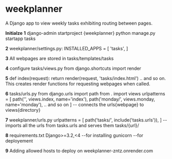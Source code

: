 # weekplanner

A Django app to view weekly tasks exhibiting routing between pages.

**Initialze**
**1**
django-admin startproject {weekplanner}
python manage.py startapp tasks

**2**
weekplanner/settings.py:
INSTALLED_APPS = [
'tasks',
]

**3**
All webpages are stored in tasks/templates/tasks

**4**
configure tasks/views.py
from django.shortcuts import render

**5**
def index(request):
return render(request, 'tasks/index.html') .. and so on.
This creates render functions for requesting webpages when called.

**6**
tasks/urls.py
from django.urls import path
from . import views
urlpatterns = [
path('', views.index, name='index'),
path('monday/', views.monday, name='monday'),
.. and so on
] -- connects the urls{webpage} to views{directory}

**7**
weekplanner/urls.py
urlpatterns = [
path('tasks/', include('tasks.urls')),
] -- imports all the urls from tasks.urls and serves them tasks/{url}/

**8**
requirements.txt
Django>=3.2,<4 --for installing
gunicorn --for deployement

**9**
Adding allowed hosts to deploy on <a>weekplanner-zntz.onrender.com</a>
